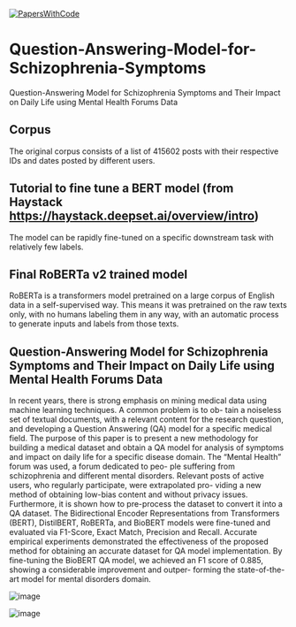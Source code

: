 [![PapersWithCode](https://img.shields.io/badge/PapersWithCode-Paper-green.svg?style=for-the-badge)](https://paperswithcode.com/paper/question-answering-model-for-schizophrenia)

# Question-Answering-Model-for-Schizophrenia-Symptoms
Question-Answering Model for Schizophrenia Symptoms and Their Impact on Daily Life using Mental Health Forums Data


## Corpus
The original corpus consists of a list of 415602 posts with their respective IDs and dates posted by different users.

## Tutorial to fine tune a BERT model (from Haystack https://haystack.deepset.ai/overview/intro)
The model can be rapidly fine-tuned on a specific downstream task with relatively few labels.

## Final RoBERTa v2 trained model
RoBERTa is a transformers model pretrained on a large corpus of English data in a self-supervised way. This means it was pretrained on the raw texts only, with no humans labeling them in any way, with an automatic process to
generate inputs and labels from those texts.


## Question-Answering Model for Schizophrenia Symptoms and Their Impact on Daily Life using Mental Health Forums Data

In recent years, there is strong emphasis on mining medical
data using machine learning techniques. A common problem is to ob-
tain a noiseless set of textual documents, with a relevant content for the
research question, and developing a Question Answering (QA) model
for a specific medical field. The purpose of this paper is to present a
new methodology for building a medical dataset and obtain a QA model
for analysis of symptoms and impact on daily life for a specific disease
domain. The “Mental Health” forum was used, a forum dedicated to peo-
ple suffering from schizophrenia and different mental disorders. Relevant
posts of active users, who regularly participate, were extrapolated pro-
viding a new method of obtaining low-bias content and without privacy
issues. Furthermore, it is shown how to pre-process the dataset to convert
it into a QA dataset. The Bidirectional Encoder Representations from
Transformers (BERT), DistilBERT, RoBERTa, and BioBERT models
were fine-tuned and evaluated via F1-Score, Exact Match, Precision and
Recall. Accurate empirical experiments demonstrated the effectiveness
of the proposed method for obtaining an accurate dataset for QA model
implementation. By fine-tuning the BioBERT QA model, we achieved
an F1 score of 0.885, showing a considerable improvement and outper-
forming the state-of-the-art model for mental disorders domain.


![image](https://user-images.githubusercontent.com/80530899/228185010-d0bd5f41-2dea-419c-abf6-3197ef0c6625.png)

![image](https://user-images.githubusercontent.com/80530899/228186051-44ec625e-1594-4f5c-ac15-d39cd4b122c4.png)

